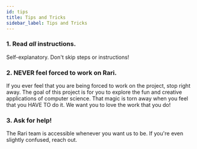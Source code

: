 ```yaml
---
id: tips
title: Tips and Tricks
sidebar_label: Tips and Tricks
---
```


### 1. Read *all* instructions.

Self-explanatory. Don't skip steps or instructions!
 

### 2. NEVER feel forced to work on Rari.

If you ever feel that you are being forced to work on the project, stop right away. The goal of this project is for you to explore the fun and creative applications of computer science. That magic is torn away when you feel that you HAVE TO do it. We want you to love the work that you do!

### 3. Ask for help!

The Rari team is accessible whenever you want us to be. If you're even slightly confused, reach out.


